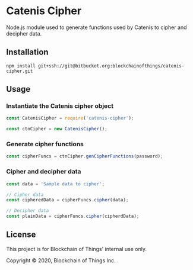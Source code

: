 # Catenis Cipher

Node.js module used to generate functions used by Catenis to cipher and decipher data.

## Installation

```shell
npm install git+ssh://git@bitbucket.org:blockchainofthings/catenis-cipher.git
```

## Usage

### Instantiate the Catenis cipher object

```javascript
const CatenisCipher = require('catenis-cipher');

const ctnCipher = new CatenisCipher();
```

### Generate cipher functions

```javascript
const cipherFuncs = ctnCipher.genCipherFunctions(password);
```

### Cipher and decipher data

```javascript
const data = 'Sample data to cipher';

// Cipher data
const cipheredData = cipherFuncs.cipher(data);

// Decipher data
const plainData = cipherFuncs.cipher(cipherdData);
```

## License

This project is for Blockchain of Things' internal use only.

Copyright © 2020, Blockchain of Things Inc.